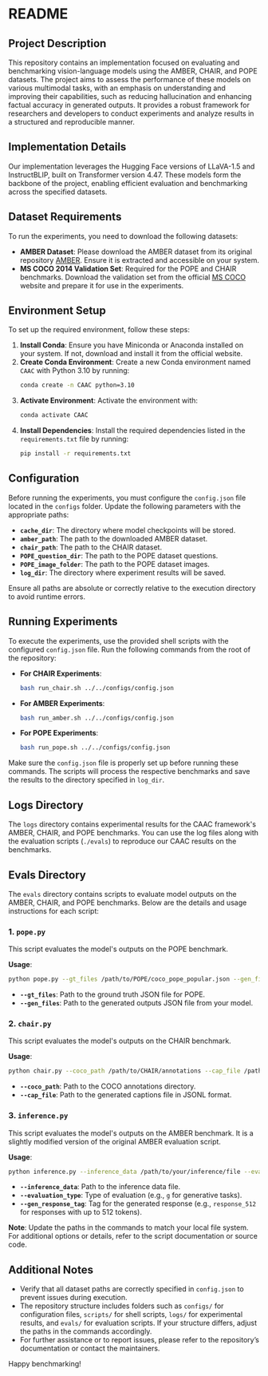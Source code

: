 # README

## Project Description
This repository contains an implementation focused on evaluating and benchmarking vision-language models using the AMBER, CHAIR, and POPE datasets. The project aims to assess the performance of these models on various multimodal tasks, with an emphasis on understanding and improving their capabilities, such as reducing hallucination and enhancing factual accuracy in generated outputs. It provides a robust framework for researchers and developers to conduct experiments and analyze results in a structured and reproducible manner.

## Implementation Details
Our implementation leverages the Hugging Face versions of LLaVA-1.5 and InstructBLIP, built on Transformer version 4.47. These models form the backbone of the project, enabling efficient evaluation and benchmarking across the specified datasets.

## Dataset Requirements
To run the experiments, you need to download the following datasets:

- **AMBER Dataset**: Please download the AMBER dataset from its original repository [AMBER](https://github.com/junyangwang0410/AMBER). Ensure it is extracted and accessible on your system.
- **MS COCO 2014 Validation Set**: Required for the POPE and CHAIR benchmarks. Download the validation set from the official [MS COCO](https://cocodataset.org/#home) website and prepare it for use in the experiments.

## Environment Setup
To set up the required environment, follow these steps:

1. **Install Conda**: Ensure you have Miniconda or Anaconda installed on your system. If not, download and install it from the official website.
2. **Create Conda Environment**: Create a new Conda environment named `CAAC` with Python 3.10 by running:
   ```bash
   conda create -n CAAC python=3.10
   ```
3. **Activate Environment**: Activate the environment with:
   ```bash
   conda activate CAAC
   ```
4. **Install Dependencies**: Install the required dependencies listed in the `requirements.txt` file by running:
   ```bash
   pip install -r requirements.txt
   ```

## Configuration
Before running the experiments, you must configure the `config.json` file located in the `configs` folder. Update the following parameters with the appropriate paths:

- **`cache_dir`**: The directory where model checkpoints will be stored.
- **`amber_path`**: The path to the downloaded AMBER dataset.
- **`chair_path`**: The path to the CHAIR dataset.
- **`POPE_question_dir`**: The path to the POPE dataset questions.
- **`POPE_image_folder`**: The path to the POPE dataset images.
- **`log_dir`**: The directory where experiment results will be saved.

Ensure all paths are absolute or correctly relative to the execution directory to avoid runtime errors.

## Running Experiments
To execute the experiments, use the provided shell scripts with the configured `config.json` file. Run the following commands from the root of the repository:

- **For CHAIR Experiments**:
  ```bash
  bash run_chair.sh ../../configs/config.json
  ```
- **For AMBER Experiments**:
  ```bash
  bash run_amber.sh ../../configs/config.json
  ```
- **For POPE Experiments**:
  ```bash
  bash run_pope.sh ../../configs/config.json
  ```

Make sure the `config.json` file is properly set up before running these commands. The scripts will process the respective benchmarks and save the results to the directory specified in `log_dir`.

## Logs Directory
The `logs` directory contains experimental results for the CAAC framework's AMBER, CHAIR, and POPE benchmarks. You can use the log files along with the evaluation scripts (`./evals`) to reproduce our CAAC results on the benchmarks.

## Evals Directory
The `evals` directory contains scripts to evaluate model outputs on the AMBER, CHAIR, and POPE benchmarks. Below are the details and usage instructions for each script:

### 1. `pope.py`
This script evaluates the model's outputs on the POPE benchmark.

**Usage**:
```bash
python pope.py --gt_files /path/to/POPE/coco_pope_popular.json --gen_files /path/to/POPE_output_file.json
```
- **`--gt_files`**: Path to the ground truth JSON file for POPE.
- **`--gen_files`**: Path to the generated outputs JSON file from your model.

### 2. `chair.py`
This script evaluates the model's outputs on the CHAIR benchmark.

**Usage**:
```bash
python chair.py --coco_path /path/to/CHAIR/annotations --cap_file /path/to/CHAIR_output_file.jsonl
```
- **`--coco_path`**: Path to the COCO annotations directory.
- **`--cap_file`**: Path to the generated captions file in JSONL format.

### 3. `inference.py`
This script evaluates the model's outputs on the AMBER benchmark. It is a slightly modified version of the original AMBER evaluation script.

**Usage**:
```bash
python inference.py --inference_data /path/to/your/inference/file --evaluation_type g --gen_response_tag response_512
```
- **`--inference_data`**: Path to the inference data file.
- **`--evaluation_type`**: Type of evaluation (e.g., `g` for generative tasks).
- **`--gen_response_tag`**: Tag for the generated response (e.g., `response_512` for responses with up to 512 tokens).

**Note**: Update the paths in the commands to match your local file system. For additional options or details, refer to the script documentation or source code.

## Additional Notes
- Verify that all dataset paths are correctly specified in `config.json` to prevent issues during execution.
- The repository structure includes folders such as `configs/` for configuration files,󠁧 `scripts/` for shell scripts, `logs/` for experimental results, and `evals/` for evaluation scripts. If your structure differs, adjust the paths in the commands accordingly.
- For further assistance or to report issues, please refer to the repository’s documentation or contact the maintainers.

Happy benchmarking!
